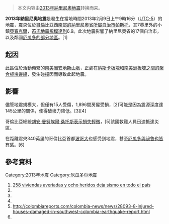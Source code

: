 > 本文内容由[2013年納里尼奧地震](https://zh.wikipedia.org/wiki/2013年納里尼奧地震)转换而来。


**2013年納里尼奧地震**是發生在當地時間2013年2月9日上午9時16分（[UTC-5](https://zh.wikipedia.org/wiki/UTC-5 "wikilink")）的地震，震央位於[哥倫比亞西南部的](https://zh.wikipedia.org/wiki/哥倫比亞 "wikilink")[納里尼奧省所屬自治市](https://zh.wikipedia.org/wiki/納里尼奧省 "wikilink")[帕斯托](../Page/帕斯托.md "wikilink")，其7英里外的小鎮[亞寬克爾](https://zh.wikipedia.org/wiki/亞寬克爾 "wikilink")，[芮氏地震規模達到](https://zh.wikipedia.org/wiki/芮氏地震規模 "wikilink")6.9。此次地震影響了納里尼奧省的17個自治市，以及鄰國[厄瓜多的部分地區](https://zh.wikipedia.org/wiki/厄瓜多 "wikilink")。\[1\]

## 起因

此區位於活動頻繁的[南美洲](../Page/南美洲.md "wikilink")[安地斯山脈](../Page/安地斯山脈.md "wikilink")，正處在[納斯卡板塊和](https://zh.wikipedia.org/wiki/納斯卡板塊 "wikilink")[南美洲板塊之間的](https://zh.wikipedia.org/wiki/南美洲板塊 "wikilink")[聚合板塊邊緣](../Page/聚合板塊邊緣.md "wikilink")，發生碰撞因而導致此起地震。

## 影響

儘管地震規模大，但僅有15人受傷，1,896間房屋受損，\[2\]可能是因為震源深度達145公里的關係，使得破壞力降低。\[3\]\[4\]

哥倫比亞總統[胡安·曼努埃爾·桑托斯表示損失輕微](https://zh.wikipedia.org/wiki/胡安·曼努埃爾·桑托斯 "wikilink")，\[5\]該國救難人員迅速抵達災區。

在距離震央340英里的哥倫比亞首都[波哥大](../Page/波哥大.md "wikilink")也感受到地震，甚至[厄瓜多與](https://zh.wikipedia.org/wiki/厄瓜多 "wikilink")[祕魯也皆有感](https://zh.wikipedia.org/wiki/祕魯 "wikilink")。\[6\]

## 參考資料

[Category:2013年地震](https://zh.wikipedia.org/wiki/Category:2013年地震 "wikilink") [Category:厄瓜多尔地震](https://zh.wikipedia.org/wiki/Category:厄瓜多尔地震 "wikilink")

1.  [258 viviendas averiadas y ocho heridos deja sismo en todo el país](http://www.eltiempo.com/archivo/documento/CMS-12586641)
2.
3.
4.
5.  <http://colombiareports.com/colombia-news/news/28093-8-injured-houses-damaged-in-southwest-colombia-earthquake-report.html>
6.